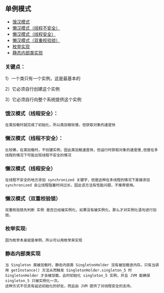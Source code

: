 ## 单例模式
- [饿汉模式](Singleton.java)
- [懒汉模式（线程不安全）](Singleton_1.java)
- [懒汉模式（线程安全）](Singleton_2.java)
- [懒汉模式（双重校验锁）](Singleton_3.java)
- [枚举实现](Singleton_4.java)
- [静态内部类实现](Singleton_5.java)

### **关键点**：
1）一个类只有一个实例，这是最基本的

2）它必须自行创建这个实例

3）它必须自行向整个系统提供这个实例

### 饿汉模式（线程安全）：
    在类加载时就完成了初始化，所以类加载较慢，但获取对象的速度快

### 懒汉模式（线程不安全）：
    比较懒，在类加载时，不创建实例，因此类加载速度快，但运行时获取对象的速度慢,但是在多线程的情况下可能出现线程不安全的情况

### 懒汉模式（线程安全）
    在线程不安全的地方添加 synchronized 关键字，但是这种在多线程的情况下直接添加synchronized 会让线程阻塞时间过长，因此该方法有性能问题，不推荐使用。

### 懒汉模式（双重校验锁）    
    双重校验锁先判断 实例 是否已经被实例化，如果没有被实例化，那么才对实例化语句进行加锁。
    
### 枚举实现:
    因为枚举本身就是单例，所以可以用枚举来实现
        
### 静态内部类实现
    当 Singleton 类被加载时，静态内部类 SingletonHolder 没有被加载进内存。只有当调用 getInstance() 方法从而触发 SingletonHolder.singleton_5 时 SingletonHolder 才会被加载，此时初始化 singleton_5 实例，并且 JVM 能确保 singleton_5 只被实例化一次。
    这种方式不仅具有延迟初始化的好处，而且由 JVM 提供了对线程安全的支持。